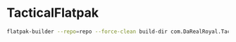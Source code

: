 # TacticalFlatpak


```bash
flatpak-builder --repo=repo --force-clean build-dir com.DaRealRoyal.TacticalMathReturns.yml --gpg-sign=7E56B236E04AD5F0
```

